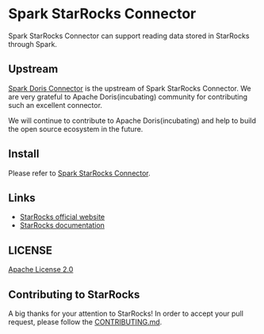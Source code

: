 # Spark StarRocks Connector

Spark StarRocks Connector can support reading data stored in StarRocks through Spark.

## Upstream

[Spark Doris Connector](https://github.com/apache/incubator-doris/tree/master/extension/spark-doris-connector) is the upstream of Spark StarRocks Connector. We are very grateful to Apache Doris(incubating) community for contributing such an excellent connector.

We will continue to contribute to Apache Doris(incubating) and help to build the open source ecosystem in the future. 

## Install

Please refer to [Spark StarRocks Connector](docs/spark-starrocks-connector.md).

## Links

* [StarRocks official website](https://www.starrocks.com)
* [StarRocks documentation](https://docs.starrocks.com)

## LICENSE

[Apache License 2.0](LICENSE.txt)

## Contributing to StarRocks

A big thanks for your attention to StarRocks! 
In order to accept your pull request, please follow the [CONTRIBUTING.md](CONTRIBUTING.md).
